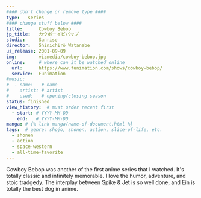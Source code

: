 ```yaml
---
#### don't change or remove type ####
type:   series
#### change stuff below ####
title:      Cowboy Bebop
jp_title:   カウボーイビバップ
studio:     Sunrise
director:   Shinichirō Watanabe
us_release: 2001-09-09 
img:        vizmedia/cowboy-bebop.jpg
online:     # where can it be watched online
  url:      https://www.funimation.com/shows/cowboy-bebop/
  service:  Funimation
#music:
#  - name:   # name
#    artist: # artist
#    used:   # opening/closing season
status: finished
view_history:  # must order recent first
  - start: # YYYY-MM-DD 
    end:   # YYYY-MM-DD
manga: # {% link manga/name-of-document.html %}
tags:  # genre: shojo, shonen, action, slice-of-life, etc.
  - shonen
  - action
  - space-western
  - all-time-favorite
---
```


Cowboy Bebop was another of the first anime series that I watched. It's totally classic and infinitely memorable. I love the humor, adventure, and stoic tradgedy. The interplay between Spike & Jet is so well done, and Ein is totally the best dog in anime. 

